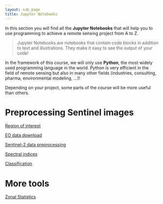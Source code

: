 ```yaml
---
layout: sub_page
title: Jupyter Notebooks
---
```


In this section you will find all the **Jupyter Notebooks** that will help you to use programming to achieve a remote sensing project from A to Z.

> Jupyter Notebooks are notebooks that contain code blocks in addition to text and illustrations. They make it easy to see the output of your code!

In the framework of this course, we will only use **Python**, the most widely used programming language in the world.
Python is very efficient in the field of remote sensing but also in many other fields (industries, consulting, pharma, environmental modeling, ...)! 

Depending on your project, some parts of the course will be more useful than others.

# Preprocessing Sentinel images

[Region of interest](https://nicolasdeffense.github.io/eo-toolbox/region_of_interest.html)

[EO data download](https://nicolasdeffense.github.io/eo-toolbox/eo_data_download.html)

[Sentinel-2 data preprocessing](https://nicolasdeffense.github.io/eo-toolbox/sentinel_2_prepro.html)

[Spectral indices](https://nicolasdeffense.github.io/eo-toolbox/spectral_indices.html)

[Classification](https://nicolasdeffense.github.io/eo-toolbox/classification.html)


# More tools

[Zonal Statistics](https://nicolasdeffense.github.io/eo-toolbox/zonal_stats.html)


